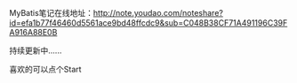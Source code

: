 MyBatis笔记在线地址：http://note.youdao.com/noteshare?id=efa1b77f46460d5561ace9bd48ffcdc9&sub=C048B38CF71A491196C39FA916A88E0B

持续更新中......

喜欢的可以点个Start
